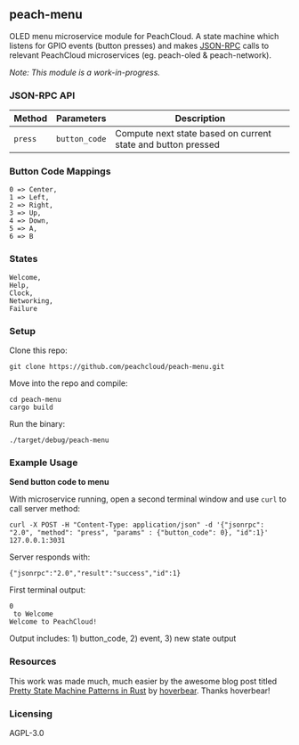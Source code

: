 ## peach-menu

OLED menu microservice module for PeachCloud. A state machine which listens for GPIO events (button presses) and makes [JSON-RPC](https://www.jsonrpc.org/specification) calls to relevant PeachCloud microservices (eg. peach-oled & peach-network).

_Note: This module is a work-in-progress._

### JSON-RPC API

| Method | Parameters | Description |
| --- | --- | --- |
| `press` | `button_code` | Compute next state based on current state and button pressed |

### Button Code Mappings

```
0 => Center,  
1 => Left,  
2 => Right,  
3 => Up,  
4 => Down,  
5 => A,  
6 => B
```

### States

```
Welcome,  
Help,  
Clock,  
Networking,  
Failure
```

### Setup

Clone this repo:

`git clone https://github.com/peachcloud/peach-menu.git`

Move into the repo and compile:

`cd peach-menu`  
`cargo build`

Run the binary:

`./target/debug/peach-menu`

### Example Usage

**Send button code to menu**

With microservice running, open a second terminal window and use `curl` to call server method:

`curl -X POST -H "Content-Type: application/json" -d '{"jsonrpc": "2.0", "method": "press", "params" : {"button_code": 0}, "id":1}' 127.0.0.1:3031`

Server responds with:

`{"jsonrpc":"2.0","result":"success","id":1}`

First terminal output:

```
0  
 to Welcome  
Welcome to PeachCloud!
```

Output includes: 1) button_code, 2) event, 3) new state output

### Resources

This work was made much, much easier by the awesome blog post titled [Pretty State Machine Patterns in Rust](https://hoverbear.org/2016/10/12/rust-state-machine-pattern/) by [hoverbear](https://hoverbear.org/about/). Thanks hoverbear!

### Licensing

AGPL-3.0
